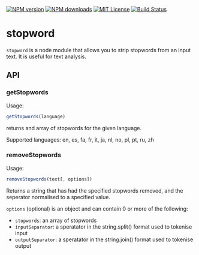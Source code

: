 [![NPM version][npm-version-image]][npm-url] [![NPM downloads][npm-downloads-image]][npm-url] [![MIT License][license-image]][license-url] [![Build Status][travis-image]][travis-url]

# stopword

`stopword` is a node module that allows you to strip stopwords from an
input text. It is useful for text analysis.

## API

### getStopwords

Usage:
```javascript
getStopwords(language)
```

returns and array of stopwords for the given language.

Supported languages: en, es, fa, fr, it, ja, nl, no, pl, pt, ru, zh


### removeStopwords

Usage:
```javascript
removeStopwords(text[, options])
```

Returns a string that has had the specified stopwords removed, and the
seperator normalised to a specified value.

`options` (optional) is an object and can contain 0 or more of the following:

* `stopwords`: an array of stopwords
* `inputSeparator`: a speratator in the string.split() format used to
tokenise input
* `outputSeparator`: a speratator in the string.join() format used to
tokenise output

[license-image]: http://img.shields.io/badge/license-MIT-blue.svg?style=flat
[license-url]: LICENSE

[npm-url]: https://npmjs.org/package/stopword
[npm-version-image]: http://img.shields.io/npm/v/stopword.svg?style=flat
[npm-downloads-image]: http://img.shields.io/npm/dm/stopword.svg?style=flat

[travis-url]: http://travis-ci.org/fergiemcdowall/stopword
[travis-image]: http://img.shields.io/travis/fergiemcdowall/stopword.svg?style=flat
